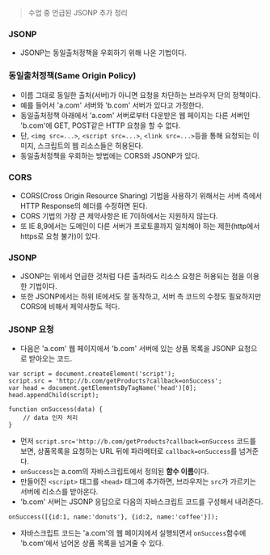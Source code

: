 > 수업 중 언급된 JSONP 추가 정리

### JSONP
- JSONP는 동일출처정책을 우회하기 위해 나온 기법이다.

### 동일출처정책(Same Origin Policy)
- 이름 그대로 동일한 출처(서버)가 아니면 요청을 차단하는 브라우저 단의 정책이다.
- 예를 들어서 'a.com' 서버와 'b.com' 서버가 있다고 가정한다.
- 동일출처정책 아래에서 'a.com' 서버로부터 다운받은 웹 페이지는 다른 서버인 'b.com'에 GET, POST같은 HTTP 요청을 할 수 없다.
- 단, `<img src=...>`, `<script src=...>`, `<link src=...>`등을 통해 요청되는 이미지, 스크립트의 웹 리소스들은 허용된다.
- 동일출처정책을 우회하는 방법에는 CORS와 JSONP가 있다.

### CORS
- CORS(Cross Origin Resource Sharing) 기법을 사용하기 위해서는 서버 측에서 HTTP Response의 헤더를 수정하면 된다.
- CORS 기법의 가장 큰 제약사항은 IE 7이하에서는 지원하지 않는다.
- 또 IE 8,9에서는 도메인이 다른 서버가 프로토콜까지 일치해야 하는 제한(http에서 https로 요청 불가)이 있다.

### JSONP
- JSONP는 위에서 언급한 것처럼 다른 출처라도 리소스 요청은 허용되는 점을 이용한 기법이다.
- 또한 JSONP에서는 하위 IE에서도 잘 동작하고, 서버 측 코드의 수정도 필요하지만 CORS에 비해서 제약사항도 적다.

### JSONP 요청

- 다음은 'a.com' 웹 페이지에서 'b.com' 서버에 있는 상품 목록을 JSONP 요청으로 받아오는 코드.

```
var script = document.createElement('script');
script.src = 'http://b.com/getProducts?callback=onSuccess';
var head = document.getElementsByTagName('head')[0];
head.appendChild(script);

function onSuccess(data) {
    // data 인자 처리
}
```

- 먼저 `script.src='http://b.com/getProducts?callback=onSuccess` 코드를 보면, 상품목록을 요청하는 URL 뒤에 파라메터로 `callback=onSuccess`를 넘겨준다.
- `onSuccess`는 a.com의 자바스크립트에서 정의된 **함수 이름**이다.
- 만들어진 `<script>` 태그를 `<head>` 태그에 추가하면, 브라우저는 `src`가 가르키는 서버에 리소스를 받아온다.
- 'b.com' 서버는 JSONP 응답으로 다음의 자바스크립트 코드를 구성해서 내려준다.
```
onSuccess([{id:1, name:'donuts'}, {id:2, name:'coffee'}]);
```
- 자바스크립트 코드는 'a.com'의 웹 페이지에서 실행되면서 `onSuccess`함수에 'b.com'에서 넘어온 상품 목록을 넘겨줄 수 있다.